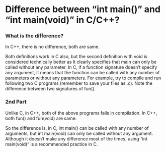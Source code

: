 # Difference between “int main()” and “int main(void)” in C/C++?

### What is the difference?

In C++, there is no difference, both are same.

Both definitions work in C also, but the second definition with void is considered technically better as it clearly specifies that main can only be called without any parameter.
In C, if a function signature doesn’t specify any argument, it means that the function can be called with any number of parameters or without any parameters. For example, try to compile and run following two C programs (remember to save your files as .c). Note the difference between two signatures of fun().

### 2nd Part

Unlike C, in C++, both of the above programs fails in compilation. In C++, both fun() and fun(void) are same.

So the difference is, in C, int main() can be called with any number of arguments, but int main(void) can only be called without any argument. Although it doesn’t make any difference most of the times, using “int main(void)” is a recommended practice in C.